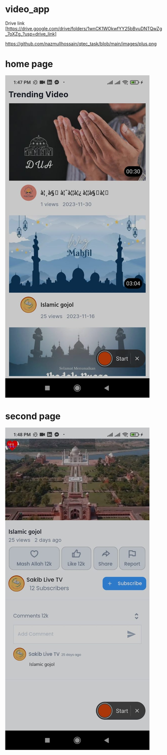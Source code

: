 # video_app

Drive link [https://drive.google.com/drive/folders/1wnCK1WOkwfYY25bBvuDNTQwZg_7oXZg_?usp=drive_link]


https://github.com/nazmullhossain/qtec_task/blob/main/images/plus.png
# home page
<img src="https://github.com/nazmullhossain/qtec_task/blob/main/images/task1.jpeg">

# second page
<img src="https://github.com/nazmullhossain/qtec_task/blob/main/images/task2.jpeg">
